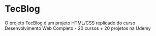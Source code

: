 # TecBlog
O projeto TecBlog é um projeto HTML/CSS replicado do curso Desenvolvimento Web Completo - 20 cursos + 20 projetos na Udemy
